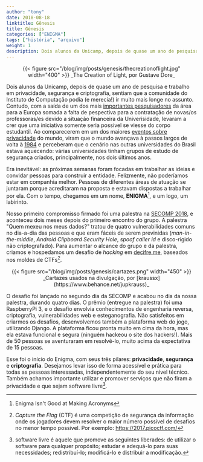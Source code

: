 ```yaml
---
author: "tony"
date: 2018-08-18
linktitle: Gênesis
title: Gênesis
categories: ["ENIGMA"]
tags: ["história", "arquivo"]
weight: 1
description: Dois alunos da Unicamp, depois de quase um ano de pesquisa e trabalho em privacidade, segurança e criptografia, sentiam que a comunidade do Instituto de Computação podia (e merecia!) ir muito mais longe no assunto. Contudo, com a saída de um dos mais importantes pesquisadores da área para a Europa somada a falta de pespectiva para a contratação de novas/os professoras/es devido a situação financeira da Univerisidade, levaram a crer que uma iniciativa somente seria possível se viesse do corpo estudantil.
---
```


<center>
{{< figure src="/blog/img/posts/genesis/thecreationoflight.jpg" width="400" >}}
_The Creation of Light,  
por Gustave Dore_
</center>


Dois alunos da Unicamp, depois de quase um ano de pesquisa e trabalho em 
privacidade, segurança e criptografia, sentiam que a comunidade do Instituto 
de Computação podia (e merecia!) ir muito mais longe no assunto. Contudo, com 
a saída de um dos mais 
[importantes pesquisadores](https://sites.google.com/site/dfaranha/) da área 
para a Europa somada a falta de pespectiva para a contratação de novas/os 
professoras/es devido a situação financeira da Univerisidade, levaram a crer 
que uma iniciativa somente seria possível se viesse do corpo estudantil. Ao 
comparecerem em um dos maiores 
[eventos sobre privacidade](https://cryptorave.org/) do mundo, viram que o 
mundo avançava à passos largos de volta à [1984](https://pt.wikipedia.org/wiki/Nineteen_Eighty-Four) e perceberam que o cenário nas outras universidades do Brasil estava aquecendo: várias universidades tinham grupos de estudo de segurança criados, principalmente, nos dois últimos anos.

Era inevitável: as próximas semanas foram focadas em trabalhar as ideias e 
convidar pessoas para construir a entidade. Felizmente, não poderíamos estar 
em companhia melhor. Pessoas de diferentes áreas de atuação  se juntaram porque 
acreditaram na proposta e estavam dispostas a trabalhar por ela. Com o tempo, 
chegamos em um nome, **ENIGMA**[^1], e um logo, um labirinto.

Nosso primeiro compromisso firmado foi uma palestra na [SECOMP 2018](https://secomp.com.br/), e aconteceu dois meses depois do primeiro encontro do grupo. A palestra "Quem mexeu nos meus dados?" tratou de quatro vulnerabilidades comuns no dia-a-dia das pessoas e que eram fáceis de serem previnidas (_man-in-the-middle_, _Android Clipboard Security Hole_, _spoof caller id_ e disco-rígido não criptografado). Para aumentar o alcance do grupo e da palestra, criamos e hospedamos um desafio de _hacking_ em [decifre.me](https://decifre.me), baseados nos moldes de CTFs[^2].

<center>
{{< figure src="/blog/img/posts/genesis/cartazes.png" width="450" >}}
_Cartazes usados na divulgação,  
por [kraussx](https://www.behance.net/jupkrauss)_
</center>

O desafio foi lançado no segundo dia da SECOMP e acabou no dia da nossa palestra, durando quatro dias. O prêmio (entregue na palestra) foi uma RaspberryPi 3, e o desafio envolvia conhecimentos de engenharia reversa, criptografia, vulnerabilidades web e esteganografia. Não satisfeitos em criarmos os desafios, desenvolvemos também a plataforma web do jogo, utilizando Django. A plataforma ficou pronta muito em cima da hora, mas ela estava funcional e segura (ninguém hackeou o site dos hackers!). Mais de 50 pessoas se aventuraram em resolvê-lo, muito acima da expectativa de 15 pessoas.

Esse foi o início do Enigma, com seus três pilares: **privacidade**, **segurança** e **criptografia**. Desejamos levar isso de forma acessível e prática para todas as pessoas interessadas, independentemente do seu nível técnico. Também achamos importante utilizar e promover serviços que não firam a privacidade e que sejam software livre[^3].



[^1]: Enigma Isn't Good at Making Acronyms

[^2]: _Capture the Flag_ (CTF) é uma competição de segurança da informação onde os jogadores devem resolver o maior número possível de desafios no menor tempo possível. Por exemplo: https://2017.picoctf.com/

[^3]: software livre é aquele que promove as seguintes liberades: de utilizar o software para qualquer propósito; estudar e adequá-lo para suas necessidades; redistribuí-lo; modificá-lo e distribuir a modificação.
